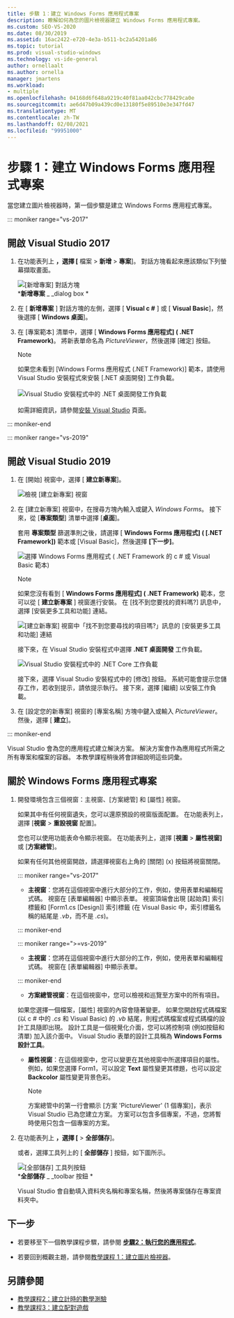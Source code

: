 ```yaml
---
title: 步驟 1：建立 Windows Forms 應用程式專案
description: 瞭解如何為您的圖片檢視器建立 Windows Forms 應用程式專案。
ms.custom: SEO-VS-2020
ms.date: 08/30/2019
ms.assetid: 16ac2422-e720-4e3a-b511-bc2a54201a86
ms.topic: tutorial
ms.prod: visual-studio-windows
ms.technology: vs-ide-general
author: ornellaalt
ms.author: ornella
manager: jmartens
ms.workload:
- multiple
ms.openlocfilehash: 04168d6f648a9219c40f81aa042cbc778429ca0e
ms.sourcegitcommit: ae6d47b09a439cd0e13180f5e89510e3e347fd47
ms.translationtype: MT
ms.contentlocale: zh-TW
ms.lasthandoff: 02/08/2021
ms.locfileid: "99951000"
---
```

# <a name="step-1-create-a-windows-forms-app-project"></a>步驟 1：建立 Windows Forms 應用程式專案

當您建立圖片檢視器時，第一個步驟是建立 Windows Forms 應用程式專案。

::: moniker range="vs-2017"

## <a name="open-visual-studio-2017"></a>開啟 Visual Studio 2017

1. 在功能表列上 **，選擇 [** 檔案  >  **新增**  >  **專案**]。 對話方塊看起來應該類似下列螢幕擷取畫面。

     ![[新增專案] 對話方塊](../ide/media/newprojectdialogcallouts.png)<br/>***新增專案** _ _dialog box *

2. 在 [ **新增專案** ] 對話方塊的左側，選擇 [ **Visual c #** ] 或 [ **Visual Basic**]，然後選擇 [ **Windows 桌面**]。

3. 在 [專案範本] 清單中，選擇 [ **Windows Forms 應用程式] ( .NET Framework)**。 將新表單命名為 *PictureViewer*，然後選擇 [確定] 按鈕。

    >[!NOTE]
    >如果您未看到 [Windows Forms 應用程式 (.NET Framework)] 範本，請使用 Visual Studio 安裝程式來安裝 [.NET 桌面開發] 工作負載。<br/><br/>![Visual Studio 安裝程式中的 .NET 桌面開發工作負載](../ide/media/dot-net-desktop-dev-workload.png)<br/><br/> 如需詳細資訊，請參閱[安裝 Visual Studio](../install/install-visual-studio.md) 頁面。

::: moniker-end

::: moniker range="vs-2019"

## <a name="open-visual-studio-2019"></a>開啟 Visual Studio 2019

1. 在 [開始] 視窗中，選擇 [ **建立新專案**]。

   ![檢視 [建立新專案] 視窗](../get-started/media/vs-2019/create-new-project-dark-theme.png)

1. 在 [建立新專案] 視窗中，在搜尋方塊內輸入或鍵入 *Windows Forms*。 接下來，從 [**專案類型**] 清單中選擇 [**桌面**]。

   套用 **專案類型** 篩選準則之後，請選擇 [ **Windows Forms 應用程式] ( [.NET Framework])** 範本或 [Visual Basic]，然後選擇 **[下一步]**。

   ![選擇 Windows Forms 應用程式 ( .NET Framework 的 c # 或 Visual Basic 範本) ](./media/create-new-project-search-winforms-filtered.png)

   > [!NOTE]
   > 如果您沒有看到 [ **Windows Forms 應用程式] ( .NET Framework)** 範本，您可以從 [ **建立新專案** ] 視窗進行安裝。 在 [找不到您要找的資料嗎?] 訊息中，選擇 [安裝更多工具和功能] 連結。
   >
   > ![[建立新專案] 視窗中「找不到您要尋找的項目嗎?」訊息的 [安裝更多工具和功能] 連結](../get-started/media/vs-2019/not-finding-what-looking-for.png)
   >
   > 接下來，在 Visual Studio 安裝程式中選擇 **.NET 桌面開發** 工作負載。
   >
   > ![Visual Studio 安裝程式中的 .NET Core 工作負載](../ide/media/install-dot-net-desktop-env.png)
   >
   > 接下來，選擇 Visual Studio 安裝程式中的 [修改] 按鈕。 系統可能會提示您儲存工作，若收到提示，請依提示執行。 接下來，選擇 [繼續] 以安裝工作負載。

1. 在 [設定您的新專案] 視窗的 [專案名稱] 方塊中鍵入或輸入 *PictureViewer*。 然後，選擇 [ **建立**]。

::: moniker-end

Visual Studio 會為您的應用程式建立解決方案。 解決方案會作為應用程式所需之所有專案和檔案的容器。 本教學課程稍後將會詳細說明這些詞彙。

## <a name="about-the-windows-forms-app-project"></a>關於 Windows Forms 應用程式專案

1. 開發環境包含三個視窗：主視窗、[方案總管] 和 [屬性] 視窗。

     如果其中有任何視窗遺失，您可以還原預設的視窗版面配置。 在功能表列上，選擇 [**視窗**  >  **重設視窗** 配置]。

     您也可以使用功能表命令顯示視窗。 在功能表列上，選擇 [**視圖**  >  **屬性視窗]** 或 [**方案總管**]。

     如果有任何其他視窗開啟，請選擇視窗右上角的 [關閉] (x) 按鈕將視窗關閉。

    ::: moniker range="vs-2017"

    * **主視窗**：您將在這個視窗中進行大部分的工作，例如，使用表單和編輯程式碼。 視窗在 [表單編輯器] 中顯示表單。 視窗頂端會出現 [起始頁] 索引標籤和 [Form1.cs [Design]] 索引標籤 (在 Visual Basic 中，索引標籤名稱的結尾是 *.vb*，而不是 *.cs*)。

    ::: moniker-end

    ::: moniker range=">=vs-2019"

    * **主視窗**：您將在這個視窗中進行大部分的工作，例如，使用表單和編輯程式碼。 視窗在 [表單編輯器] 中顯示表單。

    ::: moniker-end

    * **方案總管視窗**：在這個視窗中，您可以檢視和巡覽至方案中的所有項目。

    如果您選擇一個檔案，[屬性] 視窗的內容會隨著變更。 如果您開啟程式碼檔案 (以 c # 中的 *.cs* 和 Visual Basic) 的 *.vb* 結尾，則程式碼檔案或程式碼檔的設計工具隨即出現。 設計工具是一個視覺化介面，您可以將控制項 (例如按鈕和清單) 加入該介面中。 Visual Studio 表單的設計工具稱為 **Windows Forms 設計工具**。

    * **屬性視窗**：在這個視窗中，您可以變更在其他視窗中所選擇項目的屬性。 例如，如果您選擇 Form1，可以設定 **Text** 屬性變更其標題，也可以設定 **Backcolor** 屬性變更背景色彩。

      > [!NOTE]
      > 方案總管中的第一行會顯示 [方案 'PictureViewer' (1 個專案)]，表示 Visual Studio 已為您建立方案。 方案可以包含多個專案，不過，您將暫時使用只包含一個專案的方案。

1. 在功能表列上 **，選擇 [**  >  **全部儲存**]。

     或者，選擇工具列上的 [ **全部儲存** ] 按鈕，如下圖所示。

     ![[全部儲存] 工具列按鈕](../ide/media/express_iconsaveall.png)<br/>
     ***全部儲存** _ _toolbar 按鈕 *

     Visual Studio 會自動填入資料夾名稱和專案名稱，然後將專案儲存在專案資料夾中。

## <a name="next-steps"></a>下一步

* 若要移至下一個教學課程步驟，請參閱 **[步驟2：執行您的應用程式](../ide/step-2-run-your-program.md)**。

* 若要回到概觀主題，請參閱[教學課程 1：建立圖片檢視器](../ide/tutorial-1-create-a-picture-viewer.md)。

## <a name="see-also"></a>另請參閱

* [教學課程2：建立計時的數學測驗](tutorial-2-create-a-timed-math-quiz.md)
* [教學課程3：建立配對遊戲](tutorial-3-create-a-matching-game.md)
